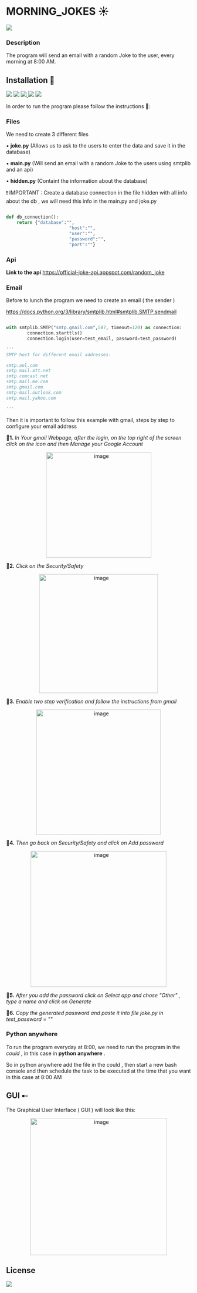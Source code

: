 # MORNING_JOKES :sunny: 

<a href="https://www.linkedin.com/in/giuseppe-bonifati-738640261/"><img src="https://img.shields.io/badge/LinkedIn-blue?style=flat&logo=linkedin&labelColor=blue"></a> 

### Description

The program will send an email with a random Joke to the user, every morning at 8:00 AM.



## Installation 🧊 

<a href=https://www.python.org/ ><img src="https://img.shields.io/badge/-Python-white?logo=python"></a>  <a href=https://www.postgresql.org/><img src="https://img.shields.io/badge/-PostgreSql-lightgrey?logo=postgresql"></a> <a href =https://www.google.com/intl/com/gmail/about/ ><img src =  "https://img.shields.io/badge/-Gmail-orange?logo=gmail" > </a>    <a href="https://www.pythonanywhere.com/"><img src="https://img.shields.io/badge/-Python%20anywhere-0050fb"></a>  <a href="https://code.visualstudio.com/"> <img src="https://img.shields.io/badge/-Visual%20Studio%20Code-2eabf8?logo=visualstudiocode" > </a>

In order to run the program please follow the instructions 🏁:

### Files
We need to create 3 different files 

:black_small_square: **joke.py**      (Allows us to ask to the users to enter the data and save it in the database)

:black_small_square: **main.py**    (Will send an email with a random Joke to the users using smtplib and an api)
 
:black_small_square: **hidden.py**  (Containt the information about the database)

:heavy_exclamation_mark: IMPORTANT : Create a database connection in the file hidden with all info about the db , we will need this info in the main.py and joke.py

```python 

def db_connection():
    return {"database":"",
                        "host":"",
                        "user":"",
                        "password":"",
                        "port":""}

```
### Api

**Link to the api** https://official-joke-api.appspot.com/random_joke

### Email

Before to lunch the program we need to create an email ( the sender )

https://docs.python.org/3/library/smtplib.html#smtplib.SMTP.sendmail

```python

with smtplib.SMTP("smtp.gmail.com",587, timeout=120) as connection:
        connection.starttls()
        connection.login(user=test_email, password=test_password)

'''
SMTP host for different email addresses:

smtp.aol.com
smtp.mail.att.net
smtp.comcast.net
smtp.mail.me.com
smtp.gmail.com
smtp-mail.outlook.com
smtp.mail.yahoo.com 

'''    

```
Then it is important to follow this example with gmail, steps by step to configure your email address


🔹**1.** _In Your gmail Webpage, after the login, on the top right of the screen click on the icon and then Manage your Google Account_

<p align="center">
<img width="287" alt="image" src="https://user-images.githubusercontent.com/110894389/220471922-99ea43d0-2599-4683-bd78-dd34bdd764c8.png">
</p>


🔹**2.** _Click on the Security/Safety_

<p align="center">
<img width="324" alt="image" src="https://user-images.githubusercontent.com/110894389/220472134-20f8508d-15d4-443f-a765-c7183b8a1252.png">
</p>

🔹**3.** _Enable two step verification and follow the instructions from gmail_

<p align="center">
<img width="340" alt="image" src="https://user-images.githubusercontent.com/110894389/220472533-b788ed6e-f74d-49a3-9a31-42922e03e765.png">
</p>


🔹**4.** _Then go back on Security/Safety and click on Add password_

<p align="center">
<img width="370" alt="image" src="https://user-images.githubusercontent.com/110894389/220472859-735c8fe5-a7b2-4ed1-8d59-bfab94f712e0.png">
</p>

🔹**5.** _After you add the password click on Select app and chose "Other" , type a name and click on Generate_


🔹**6.** _Copy the generated password and paste it into file joke.py in  test_password = ""_



### Python anywhere

To run the program everyday at 8:00, we need to run the program in the _could_ , in this case in **python anywhere** .

So in python anywhere add the file in the could , then start a new bash console and then schedule the task to be executed at the time that you want in this case at 8:00 AM



## GUI ▪️▫️  

The Graphical User Interface ( GUI ) will look like this:

<p align="center">
<img width="373" alt="image" src="https://user-images.githubusercontent.com/110894389/220474249-997b0c1e-7dd1-407b-95b2-4c518786213f.png">
</p>


## License

<a href=https://github.com/Giuseppe-Bonifati/Morning_Jokes/blob/main/LICENSE.md><img src="https://img.shields.io/badge/license-MIT-blue"></a>
